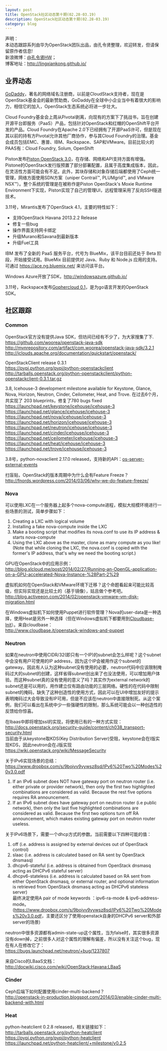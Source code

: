 ```yaml
---
layout: post
title: OpenStack社区动态第十期(02.28-03.19)
description: OpenStack社区动态第十期(02.28-03.19)
category: blog
---
```


声明：  
本动态跟踪系列由华为OpenStack团队出品，由孔令贤整理，欢迎转发，但请保留原作者信息!  
新浪微博：[@孔令贤HW](http://weibo.com/lingxiankong)；  
博客地址：<http://lingxiankong.github.io/>  

## 业界动态
[GoDaddy][1]，著名的网络域名注册商，以前是CloudStack支持者，现在是OpenStack基金会的最新赞助商，GoDaddy在全球中小企业当中有着很大的影响力，相信它的加入，OpenStack生态系统必将进一步壮大。

Cloud Foundry基金会上周从Pivotal剥离，向现有的方案下了挑战书，旨在创建开源平台即服务（PaaS）产品，包括针对OpenStack和红帽的OpenShift平台开发的产品。Cloud Foundry在Apache 2.0下已经拥有了开源PaaS许可，但是现在其以前的持有方Pivotal允许其他厂商协作，参与其Cloud Foundry的治理。基金会成员包括EMC、惠普、IBM、Rackspace、SAP和VMware。目前比较火的PAAS有：Cloud Foundry, Solum, OpenShift

Piston发布[Piston OpenStack 3.0](http://www.pistoncloud.com/press-releases/piston-openstack-3-0-the-last-openstack-product-youll-ever-try/)，在存储、网络和API支持方面有增强。Pistone的OpenStack发行版预置了部分部署配置，且属于高度集成版本，因此，在灵活性方面可能会有不足。此外，其块存储和对象存储后端都使用了Ceph统一管理，网络方面使用SDN方案（uniper Contrail™, PLUMgrid™, and VMware NSX™）。整个系统的管理是在被称作是Piston OpenStack's Moxie Runtime Environment下实现，Piston实现了自己的管理UI，远程管理采用了反向SSH隧道技术。

3.11号，Mirantis发布了OpenStack 4.1，主要的特性如下：  
* 支持OpenStack Havana 2013.2.2 Release  
* 修复一些bug  
* 操作界面支持网卡绑定  
* 升级Murano和Savana到最新版本  
* 升级Fuel工具

IBM 发布了全新的 PaaS 服务平台，代号为 BlueMix，该平台目前还处于 Beta 阶段，开始接受试用。BlueMix 目前提供对 Java、Ruby 和 Node.js 应用的支持。可通过 https://ace.ng.bluemix.net/ 来访问该平台。

Windows Azure开放了SDK，<http://windowsazure.github.io/> 

3.11号，Rackspace发布[Gophercloud 0.1](http://gophercloud.io/)，是为go语言开发的OpenStack SDK。

## 社区跟踪
### Common
OpenStack官方没有提供Java SDK，但坊间已经有不少了，为大家搜集了下.  
<https://github.com/woorea/openstack-java-sdk>  
<http://mvnrepository.com/artifact/com.woorea/openstack-java-sdk/3.2.1>  
<http://jclouds.apache.org/documentation/quickstart/openstack/>

OpenStackClient release 0.3.1  
<https://pypi.python.org/pypi/python-openstackclient>  
<http://tarballs.openstack.org/python-openstackclient/python-openstackclient-0.3.1.tar.gz>

3.8,  Icehouse-3 development milestone available for Keystone, Glance, Nova, Horizon,
Neutron, Cinder, Ceilometer, Heat, and Trove.  在过去6个月，共实现了 203 blueprints，修复了780 bugs fixed  
https://launchpad.net/keystone/icehouse/icehouse-3  
https://launchpad.net/glance/icehouse/icehouse-3  
https://launchpad.net/nova/icehouse/icehouse-3  
https://launchpad.net/horizon/icehouse/icehouse-3  
https://launchpad.net/neutron/icehouse/icehouse-3  
https://launchpad.net/cinder/icehouse/icehouse-3  
https://launchpad.net/ceilometer/icehouse/icehouse-3  
https://launchpad.net/heat/icehouse/icehouse-3  
https://launchpad.net/trove/icehouse/icehouse-3  

3.8号，python-novaclient 2.17.0 released，支持新的API：[os-server-external-events](https://blueprints.launchpad.net/nova/+spec/admin-event-callback-api)

扫盲贴，OpenStack的版本周期中为什么会有Feature Freeze？  
<http://fnords.wordpress.com/2014/03/06/why-we-do-feature-freeze/>

### Nova
可以使用LXC在一个服务器上起多个nova-compute进程，模拟大规模环境进行一些场景的测试，简单步骤如下：  
1. Creating a LXC with logical volume  
2. Installing a fake nova-compute inside the LXC  
3. Make a booting script that modifies its nova.conf to use its IP address & starts nova-compute  
4. Using the LXC above as the master, clone as many compute as you like!  
(Note that while cloning the LXC, the nova.conf is copied with the former's IP address, that's why we need the booting script.)

GPU在OpenStack中的应用示例：  
<http://blog.xlcloud.me/post/2014/02/27/Running-an-OpenGL-application-on-a-GPU-accelerated-Nova-Instance-%28Part-2%29>

虚拟机如何在OpenStack和VMware环境下迁移？这个命题看起来可能比较高级，但实际实现还是比较土的（基于镜像），姑且做个参考吧。  
<http://blog.activeeon.com/2014/02/openstack-vmware-vm-disk-migration.html>

在Windows虚拟机下如何使用Puppet进行软件管理？Nova的user-data是一种选择，使用Heat是另外一种选择（但在Windows虚拟机下都要用到[Cloudbase-Init](http://www.cloudbase.it/cloud-init-for-windows-instances/)）。来自cloudbase：  
<http://www.cloudbase.it/openstack-windows-and-puppet>

### Neutron
如果在neutron中使用CIDR/32(即只有一个IP)的subnet会怎么样呢？这个subnet中会没有用户可使用的IP address，因为这个IP会被用作这个subnet的gateway。因此有人认为这种subnet没有使用的必要，neutron代码中应该限制掩码过大的subnet的创建，这样省得subnet创出来了也没法使用，可以增加用户体验。而这种subnet真的没有使用的意义了吗？其实作为external network的subnet还是可以用的，用作建立仅有路由功能的三层网络。硬性的在代码中限制subnet的掩码，缺失了这种创造性的使用方式，因此可以在UI中增加友好的提示表明掩码过大会导致没有IP可用，但是不应该在neutron中直接限制死。从这个案例，我们可以看出在系统中少一些强硬性的限制，那么系统可能会以一种创造性的反馈给你惊喜。

在lbaas中即将增加ssl的实现，将使用已有的一种方式实现：  
<http://docs.openstack.org/security-guide/content/ch038_transport-security.html>  
当前由于从keystone取KDS(Key Distribution Server)受阻，keystone会在I版实现KDS，因此neutron会在J版实现  
<https://wiki.openstack.org/wiki/MessageSecurity>

关于IPv6实现场景的总结：  
<https://www.dropbox.com/s/9bojvv9vywsz8sd/IPv6%20Two%20Modes%20v3.0.pdf>  
1) If an IPv6 subnet does NOT have gateway port on neutron router (i.e. either private or provider network), then only the first two highlighted combinations are considered as valid. Because the rest five options requires RA announcement.  
2) If an IPv6 subnet does have gateway port on neutron router (i.e public network), then only the last five highlighted combinations are considered as valid. Because the first two options turn off RA announcement, which makes existing gateway port on neutron router useless.

关于IPv6场景下，需要一个dhcp方式的参数。当前需要以下四种可能的值：  
1) off (i.e. address is assigned by external devices out of OpenStack control)  
2) slaac (i.e. address is calculated based on RA sent by OpenStack dnsmasq)  
3) dhcpv6-stateful (i.e. address is obtained from OpenStack dnsmasq acting as DHCPv6 stateful server)  
4) dhcpv6-stateless (i.e. address is calculated based on RA sent from either OpenStack dnsmasq, or external router, and optional information is retrieved from OpenStack dnsmasq acting as DHCPv6 stateless server)  
最终决定使用A pair of mode keywords ：ipv6-ra-mode & ipv6-address-mode。  
(<https://www.dropbox.com/s/9bojvv9vywsz8sd/IPv6%20Two%20Modes%20v3.0.pdf>，主要还区分了使用openstack自身的DHCPv6 server和外部server的场景)

neutron中很多资源都有admin-state-up这个属性，当为false时，其实很多资源没有down掉，之前很多人对这个属性的理解有偏差，所以没有关注这个bug，现在有人在修改它了：  
<https://bugs.launchpad.net/neutron/+bug/1237807>

来自Cisco的LBaaS文档：<http://docwiki.cisco.com/wiki/OpenStack:Havana:LBaaS>

### Cinder
Ceph后端下如何配置使用cinder-multi-backend？  
<http://openstack-in-production.blogspot.com/2014/03/enable-cinder-multi-backend-with.html>

### Heat
python-heatclient 0.2.8 released，相关链接如下：  
<http://tarballs.openstack.org/python-heatclient>  
<https://pypi.python.org/pypi/python-heatclient>  
<https://launchpad.net/python-heatclient/+milestone/v0.2.5>


  [1]: http://www.godaddy.com/